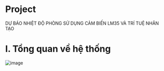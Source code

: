 # Project
DỰ BÁO NHIỆT ĐỘ PHÒNG SỬ DỤNG CẢM BIẾN LM35 VÀ TRÍ TUỆ NHÂN TẠO
# I. Tổng quan về hệ thống
![image](https://user-images.githubusercontent.com/92384494/166856483-791d60cd-aacb-49e0-b979-f25e1bd12227.png)
